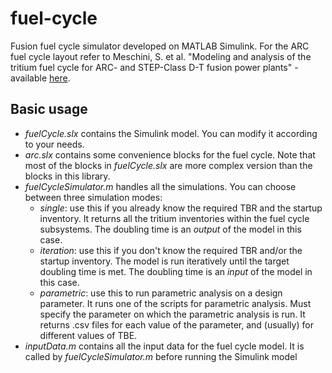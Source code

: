 # fuel-cycle
Fusion fuel cycle simulator developed on MATLAB Simulink. For the ARC fuel cycle layout refer to Meschini, S. et al. "Modeling and analysis of the tritium fuel cycle for ARC- and STEP-Class D-T fusion power plants" - available [here](https://iopscience.iop.org/article/10.1088/1741-4326/acf3fc/meta).

## Basic usage
* *fuelCycle.slx* contains the Simulink model. You can modify it according to your needs. 
* *arc.slx* contains some convenience blocks for the fuel cycle. Note that most of the blocks in *fuelCycle.slx* are more complex version than the blocks in this library. 
* *fuelCycleSimulator.m* handles all the simulations. You can choose between three simulation modes:
  * *single*: use this if you already know the required TBR and the startup inventory. It returns all the tritium inventories within the fuel cycle subsystems. The doubling time is an *output* of the model in this case.
  * *iteration*: use this if you don't know the required TBR and/or the startup inventory. The model is run iteratively until the target doubling time is met. The doubling time is an *input* of the model in this case.
  * *parametric*: use this to run parametric analysis on a design parameter. It runs one of the scripts for parametric analysis. Must specify the parameter on which the parametric analysis is run. It returns .csv files for each value of the parameter, and (usually) for different values of TBE.
* *inputData.m* contains all the input data for the fuel cycle model. It is called by *fuelCycleSimulator.m* before running the Simulink model


